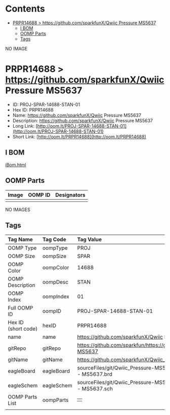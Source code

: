 



Contents
========

* [PRPR14688 > https://github.com/sparkfunX/Qwiic Pressure MS5637](#prpr14688--httpsgithubcomsparkfunxqwiic-pressure-ms5637)
	* [I BOM](#i-bom)
	* [OOMP Parts](#oomp-parts)
	* [Tags](#tags)
  
NO IMAGE  
# PRPR14688 > https://github.com/sparkfunX/Qwiic Pressure MS5637

- ID: PROJ-SPAR-14688-STAN-01
- Hex ID: PRPR14688
- Name: https://github.com/sparkfunX/Qwiic Pressure MS5637
- Description: https://github.com/sparkfunX/Qwiic Pressure MS5637
- Long Link: [http://oom.lt/PROJ-SPAR-14688-STAN-01](http://oom.lt/PROJ-SPAR-14688-STAN-01)
- Short Link: [http://oom.lt/PRPR14688](http://oom.lt/PRPR14688)

## I BOM
  
[iBom.html](https://htmlpreview.github.io/?https://github.com/oomlout/oomlout_OOMP_projects_V2/blob/main/PROJ/SPAR/14688/STAN/01/ibom.html)
## OOMP Parts
  

|Image|OOMP ID|Designators|
| :--- | :--- | :--- |
||||
  
NO IMAGES  
## Tags
  

|Tag Name|Tag Code|Tag Value|
| :--- | :--- | :--- |
|OOMP Type|oompType|PROJ|
|OOMP Size|oompSize|SPAR|
|OOMP Color|oompColor|14688|
|OOMP Description|oompDesc|STAN|
|OOMP Index|oompIndex|01|
|Full OOMP ID|oompID|PROJ-SPAR-14688-STAN-01|
|Hex ID (short code)|hexID|PRPR14688|
|name|name|https://github.com/sparkfunX/Qwiic Pressure MS5637|
|gitRepo|gitRepo|https://github.com/sparkfun/https://github.com/sparkfunX/Qwiic_Pressure-MS5637|
|gitName|gitName|https://github.com/sparkfunX/Qwiic_Pressure-MS5637|
|eagleBoard|eagleBoard|sourceFiles/git/Qwiic_Pressure-MS5637/Hardware/Qwiic Pressure Sensor - MS5637.brd|
|eagleSchem|eagleSchem|sourceFiles/git/Qwiic_Pressure-MS5637/Hardware/Qwiic Pressure Sensor - MS5637.sch|
|OOMP Parts List|oompParts|<table><tr><td></td></tr></table>|
||||
